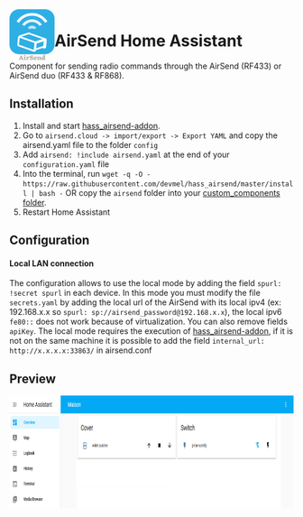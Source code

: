 <img align="left" width="80" src="https://raw.githubusercontent.com/devmel/hass_airsend/master/icons/icon.png" alt="App icon">

# AirSend Home Assistant

Component for sending radio commands through the AirSend (RF433) or AirSend duo (RF433 & RF868).

## Installation

1. Install and start [hass_airsend-addon](https://github.com/devmel/hass_airsend-addon).
2. Go to `airsend.cloud -> import/export -> Export YAML` and copy the airsend.yaml file to the folder `config`
2. Add `airsend: !include airsend.yaml` at the end of your `configuration.yaml` file
3. Into the terminal, run `wget -q -O - https://raw.githubusercontent.com/devmel/hass_airsend/master/install | bash -`
 OR copy the `airsend` folder into your [custom_components folder](https://developers.home-assistant.io/docs/creating_integration_file_structure/#where-home-assistant-looks-for-integrations).
4. Restart Home Assistant

## Configuration 

#### Local LAN connection
The configuration allows to use the local mode by adding the field `spurl: !secret spurl` in each device. In this mode you must modify the file `secrets.yaml` by adding the local url of the AirSend with its local ipv4 (ex: 192.168.x.x so `spurl: sp://airsend_password@192.168.x.x`), the local ipv6 `fe80::` does not work because of virtualization. You can also remove fields `apiKey`.
The local mode requires the execution of [hass_airsend-addon](https://github.com/devmel/hass_airsend-addon), if it is not on the same machine it is possible to add the field `internal_url: http://x.x.x.x:33863/` in airsend.conf

## Preview

<img src="https://raw.githubusercontent.com/devmel/hass_airsend/master/img/screenshot.png" height="200"/>
